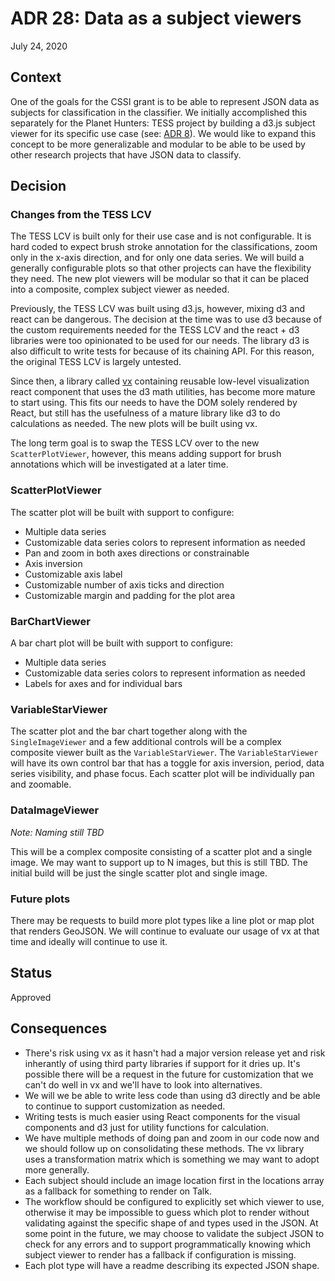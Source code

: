 # ADR 28: Data as a subject viewers

July 24, 2020

## Context

One of the goals for the CSSI grant is to be able to represent JSON data as subjects for classification in the classifier. We initially accomplished this separately for the Planet Hunters: TESS project by building a d3.js subject viewer for its specific use case (see: [ADR 8](adr-08.md)). We would like to expand this concept to be more generalizable and modular to be able to be used by other research projects that have JSON data to classify. 

## Decision

### Changes from the TESS LCV

The TESS LCV is built only for their use case and is not configurable. It is hard coded to expect brush stroke annotation for the classifications, zoom only in the x-axis direction, and for only one data series. We will build a generally configurable plots so that other projects can have the flexibility they need. The new plot viewers will be modular so that it can be placed into a composite, complex subject viewer as needed. 

Previously, the TESS LCV was built using d3.js, however, mixing d3 and react can be dangerous. The decision at the time was to use d3 because of the custom requirements needed for the TESS LCV and the react + d3 libraries were too opinionated to be used for our needs. The library d3 is also difficult to write tests for because of its chaining API. For this reason, the original TESS LCV is largely untested.

Since then, a library called [vx](https://vx-demo.now.sh/) containing reusable low-level visualization react component that uses the d3 math utilities, has become more mature to start using. This fits our needs to have the DOM solely rendered by React, but still has the usefulness of a mature library like d3 to do calculations as needed. The new plots will be built using vx.

The long term goal is to swap the TESS LCV over to the new `ScatterPlotViewer`, however, this means adding support for brush annotations which will be investigated at a later time.

### ScatterPlotViewer

The scatter plot will be built with support to configure:

- Multiple data series
- Customizable data series colors to represent information as needed
- Pan and zoom in both axes directions or constrainable
- Axis inversion
- Customizable axis label
- Customizable number of axis ticks and direction
- Customizable margin and padding for the plot area

### BarChartViewer

A bar chart plot will be built with support to configure:

- Multiple data series
- Customizable data series colors to represent information as needed
- Labels for axes and for individual bars

### VariableStarViewer

The scatter plot and the bar chart together along with the `SingleImageViewer` and a few additional controls will be a complex composite viewer built as the `VariableStarViewer`. The `VariableStarViewer` will have its own control bar that has a toggle for axis inversion, period, data series visibility, and phase focus. Each scatter plot will be individually pan and zoomable.

### DataImageViewer

_Note: Naming still TBD_

This will be a complex composite consisting of a scatter plot and a single image. We may want to support up to N images, but this is still TBD. The initial build will be just the single scatter plot and single image.

### Future plots

There may be requests to build more plot types like a line plot or map plot that renders GeoJSON. We will continue to evaluate our usage of vx at that time and ideally will continue to use it.

## Status

Approved

## Consequences

- There's risk using vx as it hasn't had a major version release yet and risk inherantly of using third party libraries if support for it dries up. It's possible there will be a request in the future for customization that we can't do well in vx and we'll have to look into alternatives.
- We will we be able to write less code than using d3 directly and be able to continue to support customization as needed.
- Writing tests is much easier using React components for the visual components and d3 just for utility functions for calculation.
- We have multiple methods of doing pan and zoom in our code now and we should follow up on consolidating these methods. The vx library uses a transformation matrix which is something we may want to adopt more generally.
- Each subject should include an image location first in the locations array as a fallback for something to render on Talk.
- The workflow should be configured to explicitly set which viewer to use, otherwise it may be impossible to guess which plot to render without validating against the specific shape of and types used in the JSON. At some point in the future, we may choose to validate the subject JSON to check for any errors and to support programmatically knowing which subject viewer to render has a fallback if configuration is missing.
- Each plot type will have a readme describing its expected JSON shape.
